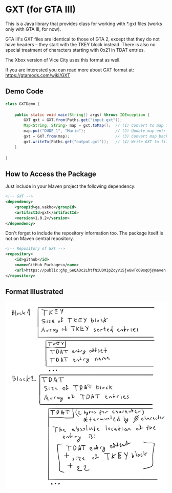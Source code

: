 # GXT (for GTA III)

This is a Java library that provides class for working with *.gxt files (works only with GTA III, for now).

GTA III's GXT files are identical to those of GTA 2, except that they do not have headers – they start with the TKEY
block instead. There is also no special treatment of characters starting with 0x21 in TDAT entries.

The Xbox version of Vice City uses this format as well.

If you are interested you can read more about GXT format at: https://gtamods.com/wiki/GXT

## Demo Code

```java
class GXTDemo {

    public static void main(String[] args) throws IOException {
        GXT gxt = GXT.from(Paths.get("input.gxt"));
        Map<String, String> map = gxt.toMap();  // (1) Convert to map for better usage
        map.put("DUDE_1", "Mario");             // (2) Update map entries
        gxt = GXT.from(map);                    // (3) Convert map back to GXT
        gxt.writeTo(Paths.get("output.gxt"));   // (4) Write GXT to file
    }

}
```

## How to Access the Package

Just include in your Maven project the following dependency:

```xml
<!-- GXT -->
<dependency>
    <groupId>ge.vakho</groupId>
    <artifactId>gxt</artifactId>
    <version>1.0.2</version>
</dependency>
```

Don't forget to include the repository information too. The package itself is not on Maven central repository.

```xml
<!-- Repository of GXT -->
<repository>
    <id>github</id>
    <name>GitHub Packages</name>
    <url>https://public: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@maven.pkg.github.com/geo-gta3/gxt</url>
</repository>
```

## Format Illustrated

![illustrated format](https://github.com/geo-gta3/gxt/blob/main/gxt%20illustrated.png?raw=true)
